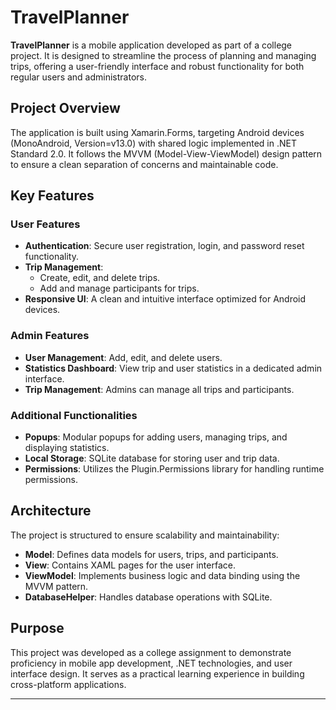 # TravelPlanner

**TravelPlanner** is a mobile application developed as part of a college project. It is designed to streamline the process of planning and managing trips, offering a user-friendly interface and robust functionality for both regular users and administrators.

## Project Overview

The application is built using Xamarin.Forms, targeting Android devices (MonoAndroid, Version=v13.0) with shared logic implemented in .NET Standard 2.0. It follows the MVVM (Model-View-ViewModel) design pattern to ensure a clean separation of concerns and maintainable code.

## Key Features

### User Features
- **Authentication**: Secure user registration, login, and password reset functionality.
- **Trip Management**: 
  - Create, edit, and delete trips.
  - Add and manage participants for trips.
- **Responsive UI**: A clean and intuitive interface optimized for Android devices.

### Admin Features
- **User Management**: Add, edit, and delete users.
- **Statistics Dashboard**: View trip and user statistics in a dedicated admin interface.
- **Trip Management**: Admins can manage all trips and participants.

### Additional Functionalities
- **Popups**: Modular popups for adding users, managing trips, and displaying statistics.
- **Local Storage**: SQLite database for storing user and trip data.
- **Permissions**: Utilizes the Plugin.Permissions library for handling runtime permissions.

## Architecture

The project is structured to ensure scalability and maintainability:
- **Model**: Defines data models for users, trips, and participants.
- **View**: Contains XAML pages for the user interface.
- **ViewModel**: Implements business logic and data binding using the MVVM pattern.
- **DatabaseHelper**: Handles database operations with SQLite.

## Purpose

This project was developed as a college assignment to demonstrate proficiency in mobile app development, .NET technologies, and user interface design. It serves as a practical learning experience in building cross-platform applications.

---
